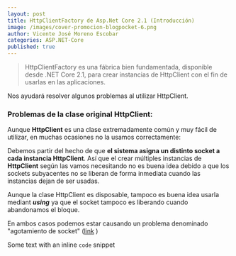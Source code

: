 ```yaml
---
layout: post
title: HttpClientFactory de Asp.Net Core 2.1 (Introducción)
image: /images/cover-promocion-blogpocket-6.png
author: Vicente José Moreno Escobar
categories: ASP.NET-Core
published: true 
---
```


> HttpClientFactory es una fábrica bien fundamentada, disponible desde .NET Core 2.1, para crear instancias de HttpClient con el fin de usarlas en las aplicaciones. 

Nos ayudará resolver algunos problemas al utilizar HttpClient.

### Problemas de la clase original HttpClient: ###

Aunque **HttpClient** es una clase extremadamente común y muy fácil de utilizar, en muchas ocasiones no la usamos correctamente:

Debemos partir del hecho de que **el sistema asigna un distinto socket a cada instancia HttpClient**. Así que el crear múltiples instancias de **HttpClient** según las vamos necesitando no es buena idea debido a que los sockets subyacentes no se liberan de forma inmediata cuando las instancias dejan de ser usadas.

Aunque la clase HttpClient es disposable, tampoco es buena idea usarla mediant ***using*** ya que el socket tampoco es liberando cuando abandonamos el bloque. 

En ambos casos podemos estar causando un problema denominado "agotamiento de socket" ([link](https://aspnetmonsters.com/2016/08/2016-08-27-httpclientwrong/) )


Some text with an inline `code` snippet
